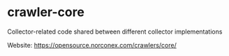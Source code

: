 crawler-core
==============

Collector-related code shared between different collector implementations

Website: https://opensource.norconex.com/crawlers/core/
